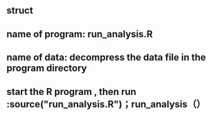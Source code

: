 ## struct 
## name of program: run_analysis.R
## name of data: decompress the data file in the program directory
## start the R program , then run :source("run_analysis.R")；run_analysis（）
